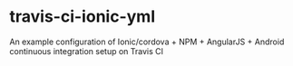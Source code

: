 # travis-ci-ionic-yml
An example configuration of Ionic/cordova + NPM + AngularJS + Android continuous integration setup on Travis CI
